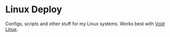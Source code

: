 # Linux Deploy

Configs, scripts and other stuff for my Linux systems. Works best with [Void Linux](https://www.voidlinux.eu/).
